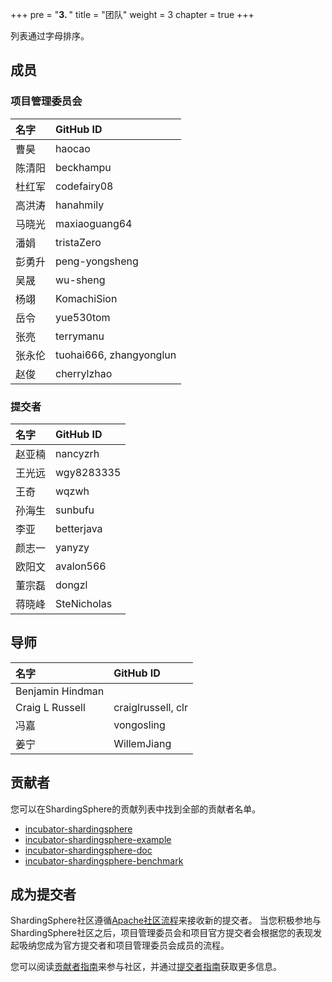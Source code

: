 +++
pre = "<b>3. </b>"
title = "团队"
weight = 3
chapter = true
+++

列表通过字母排序。

## 成员

### 项目管理委员会

| 名字           | GitHub ID               |
| :------------ | :---------------------- |
| 曹昊           | haocao                  |
| 陈清阳         | beckhampu               |
| 杜红军         | codefairy08             |
| 高洪涛         | hanahmily               |
| 马晓光         | maxiaoguang64           |
| 潘娟           | tristaZero              |
| 彭勇升         | peng-yongsheng          |
| 吴晟           | wu-sheng                |
| 杨翊           | KomachiSion             |
| 岳令           | yue530tom               |
| 张亮           | terrymanu               |
| 张永伦         | tuohai666, zhangyonglun |
| 赵俊           | cherrylzhao             |

### 提交者

| 名字             | GitHub ID              |
| :-------------- | :---------------------- |
| 赵亚楠           | nancyzrh                |
| 王光远           | wgy8283335              |
| 王奇             | wqzwh                   |
| 孙海生           | sunbufu                 |
| 李亚             | betterjava              |
| 颜志一           | yanyzy              |
| 欧阳文           | avalon566              |
| 董宗磊           | dongzl                 |
| 蒋晓峰           | SteNicholas            |

## 导师

| 名字              | GitHub ID          |
| :--------------- | :------------------ |
| Benjamin Hindman |                     |
| Craig L Russell  | craiglrussell, clr |
| 冯嘉             | vongosling          |
| 姜宁             | WillemJiang         |

## 贡献者

您可以在ShardingSphere的贡献列表中找到全部的贡献者名单。

- [incubator-shardingsphere](https://github.com/apache/incubator-shardingsphere/graphs/contributors)
- [incubator-shardingsphere-example](https://github.com/apache/incubator-shardingsphere-example/graphs/contributors)
- [incubator-shardingsphere-doc](https://github.com/apache/incubator-shardingsphere-doc)
- [incubator-shardingsphere-benchmark](https://github.com/apache/incubator-shardingsphere-benchmark)

## 成为提交者

ShardingSphere社区遵循[Apache社区流程](http://community.apache.org/newcommitter.html)来接收新的提交者。
当您积极参地与ShardingSphere社区之后，项目管理委员会和项目官方提交者会根据您的表现发起吸纳您成为官方提交者和项目管理委员会成员的流程。

您可以阅读[贡献者指南](/cn/contribute/contributor/)来参与社区，并通过[提交者指南](/cn/contribute/committer/)获取更多信息。
